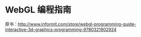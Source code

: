 # WebGL 编程指南
原书：http://www.informit.com/store/webgl-programming-guide-interactive-3d-graphics-programming-9780321902924